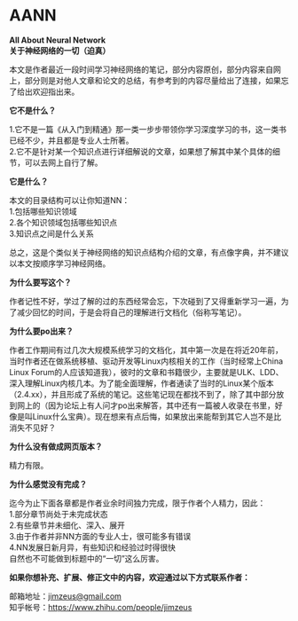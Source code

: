 # AANN
**All About Neural Network**  
**关于神经网络的一切（迫真）**  

本文是作者最近一段时间学习神经网络的笔记，部分内容原创，部分内容来自网上，部分则是对他人文章和论文的总结，有参考到的内容尽量给出了连接，如果忘了给出欢迎指出来。

**它不是什么？**

1.它不是一篇《从入门到精通》那一类一步步带领你学习深度学习的书，这一类书已经不少，并且都是专业人士所著。  
2.它不是针对某一个知识点进行详细解说的文章，如果想了解其中某个具体的细节，可以去网上自行了解。  

**它是什么？**

本文的目录结构可以让你知道NN：  
1.包括哪些知识领域  
2.各个知识领域包括哪些知识点  
3.知识点之间是什么关系  

总之，这是个类似关于神经网络的知识点结构介绍的文章，有点像字典，并不建议以本文按顺序学习神经网络。

**为什么要写这个？**

作者记性不好，学过了解的过的东西经常会忘，下次碰到了又得重新学习一遍，为了减少回忆的时间，于是会将自己的理解进行文档化（俗称写笔记）。

**为什么要po出来？**

作者工作期间有过几次大规模系统学习的文档化，其中第一次是在将近20年前，当时作者还在做系统移植、驱动开发等Linux内核相关的工作（当时经常上China Linux Forum的人应该知道我），彼时的文章和书籍很少，主要就是ULK、LDD、深入理解Linux内核几本。为了能全面理解，作者通读了当时的Linux某个版本（2.4.xx），并且形成了系统的笔记。这些笔记现在都找不到了，除了其中部分放到网上的（因为论坛上有人问才po出来解答，其中还有一篇被人收录在书里，好像是叫Linux什么宝典）。现在想来有点后悔，如果放出来能帮到其它人岂不是比消失不见好？

**为什么没有做成网页版本？**

精力有限。

**为什么感觉没有完成？**  

迄今为止下面各章都是作者业余时间独力完成，限于作者个人精力，因此：   
1.部分章节尚处于未完成状态  
2.有些章节并未细化、深入、展开  
3.由于作者并非NN方面的专业人士，很可能多有错误  
4.NN发展日新月异，有些知识和经验过时得很快  
自然也不可能做到标题中的“一切”这么厉害。  

**如果你想补充、扩展、修正文中的内容，欢迎通过以下方式联系作者：**

邮箱地址：jimzeus@gmail.com  
知乎帐号：https://www.zhihu.com/people/jimzeus
